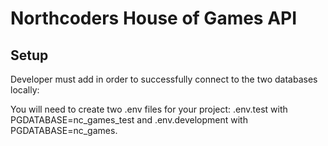 # Northcoders House of Games API

## Setup

Developer must add in order to successfully connect to the two databases locally: 

You will need to create two .env files for your project: .env.test with PGDATABASE=nc_games_test and .env.development with PGDATABASE=nc_games.


